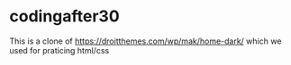 # codingafter30
This is a clone of https://droitthemes.com/wp/mak/home-dark/ which we used for praticing html/css
